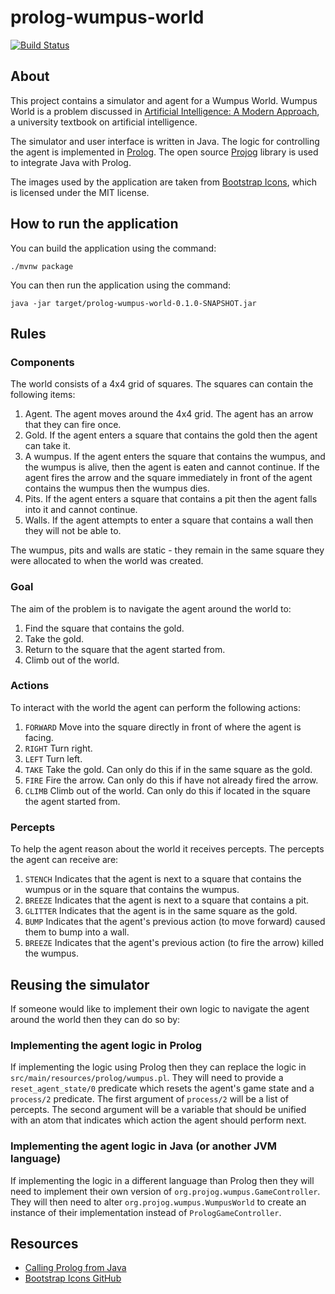 # prolog-wumpus-world
[![Build Status](https://github.com/s-webber/prolog-wumpus-world/actions/workflows/github-actions.yml/badge.svg)](https://github.com/s-webber/prolog-wumpus-world/actions/)

## About

This project contains a simulator and agent for a Wumpus World. Wumpus World is a problem discussed in [Artificial Intelligence: A Modern Approach](https://en.wikipedia.org/wiki/Artificial_Intelligence:_A_Modern_Approach), a university textbook on artificial intelligence.

The simulator and user interface is written in Java. The logic for controlling the agent is implemented in [Prolog](https://en.wikipedia.org/wiki/Prolog). The open source [Projog](http://projog.org "Prolog interpreter for Java") library is used to integrate Java with Prolog.

The images used by the application are taken from [Bootstrap Icons](https://icons.getbootstrap.com/), which is licensed under the MIT license.

## How to run the application

You can build the application using the command:

```
./mvnw package
```

You can then run the application using the command:

```
java -jar target/prolog-wumpus-world-0.1.0-SNAPSHOT.jar
```

## Rules


### Components
The world consists of a 4x4 grid of squares. The squares can contain the following items:

1. Agent. The agent moves around the 4x4 grid. The agent has an arrow that they can fire once.
2. Gold. If the agent enters a square that contains the gold then the agent can take it.
3. A wumpus. If the agent enters the square that contains the wumpus, and the wumpus is alive, then the agent is eaten and cannot continue. If the agent fires the arrow and the square immediately in front of the agent contains the wumpus then the wumpus dies.
4. Pits. If the agent enters a square that contains a pit then the agent falls into it and cannot continue.
5. Walls. If the agent attempts to enter a square that contains a wall then they will not be able to.

The wumpus, pits and walls are static - they remain in the same square they were allocated to when the world was created.

### Goal
The aim of the problem is to navigate the agent around the world to:

1. Find the square that contains the gold.
2. Take the gold.
3. Return to the square that the agent started from.
4. Climb out of the world.

### Actions
To interact with the world the agent can perform the following actions:

1. `FORWARD` Move into the square directly in front of where the agent is facing.
2. `RIGHT` Turn right.
3. `LEFT` Turn left.
4. `TAKE` Take the gold. Can only do this if in the same square as the gold.
5. `FIRE` Fire the arrow. Can only do this if have not already fired the arrow.
6. `CLIMB` Climb out of the world. Can only do this if located in the square the agent started from.

### Percepts
To help the agent reason about the world it receives percepts. The percepts the agent can receive are:

1. `STENCH` Indicates that the agent is next to a square that contains the wumpus or in the square that contains the wumpus.
2. `BREEZE` Indicates that the agent is next to a square that contains a pit.
3. `GLITTER` Indicates that the agent is in the same square as the gold.
4. `BUMP` Indicates that the agent's previous action (to move forward) caused them to bump into a wall.
5. `BREEZE` Indicates that the agent's previous action (to fire the arrow) killed the wumpus. 

## Reusing the simulator

If someone would like to implement their own logic to navigate the agent around the world then they can do so by:

### Implementing the agent logic in Prolog
If implementing the logic using Prolog then they can replace the logic in `src/main/resources/prolog/wumpus.pl`. They will need to provide a `reset_agent_state/0` predicate which resets the agent's game state and a `process/2` predicate. The first argument of `process/2` will be a list of percepts. The second argument will be a variable that should be unified with an atom that indicates which action the agent should perform next.

### Implementing the agent logic in Java (or another JVM language)
If implementing the logic in a different language than Prolog then they will need to implement their own version of `org.projog.wumpus.GameController`. They will then need to alter `org.projog.wumpus.WumpusWorld` to create an instance of their implementation instead of `PrologGameController`. 

## Resources

- [Calling Prolog from Java](http://projog.org/calling-prolog-from-java.html)
- [Bootstrap Icons GitHub](https://github.com/twbs/icons)

